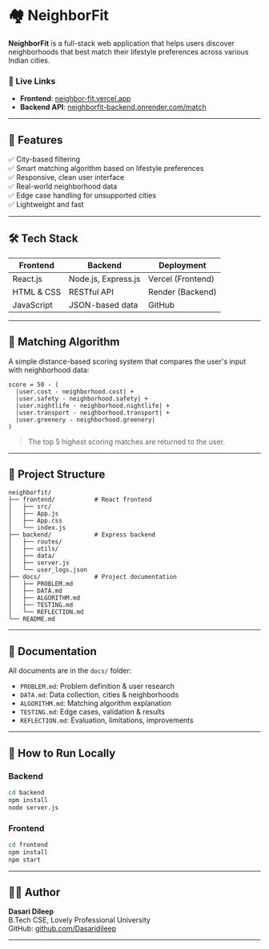 # 🏘️ NeighborFit

**NeighborFit** is a full-stack web application that helps users discover neighborhoods that best match their lifestyle preferences across various Indian cities.

### 🔗 Live Links
- **Frontend**: [neighbor-fit.vercel.app](https://neighbor-fit-flame.vercel.app)
- **Backend API**: [neighborfit-backend.onrender.com/match](https://neighborfit-backend.onrender.com/match)

---

## 📌 Features

✅ City-based filtering  
✅ Smart matching algorithm based on lifestyle preferences  
✅ Responsive, clean user interface  
✅ Real-world neighborhood data  
✅ Edge case handling for unsupported cities  
✅ Lightweight and fast

---

## 🛠️ Tech Stack

| Frontend        | Backend         | Deployment      |
|----------------|-----------------|-----------------|
| React.js        | Node.js, Express.js | Vercel (Frontend) |
| HTML & CSS      | RESTful API     | Render (Backend) |
| JavaScript      | JSON-based data | GitHub          |

---

## 🧠 Matching Algorithm

A simple distance-based scoring system that compares the user's input with neighborhood data:

```
score = 50 - (
  |user.cost - neighborhood.cost| +
  |user.safety - neighborhood.safety| +
  |user.nightlife - neighborhood.nightlife| +
  |user.transport - neighborhood.transport| +
  |user.greenery - neighborhood.greenery|
)
```

> The top 5 highest scoring matches are returned to the user.

---

## 📂 Project Structure

```
neighborfit/
├── frontend/           # React frontend
│   ├── src/
│   ├── App.js
│   ├── App.css
│   └── index.js
├── backend/            # Express backend
│   ├── routes/
│   ├── utils/
│   ├── data/
│   ├── server.js
│   └── user_logs.json
├── docs/               # Project documentation
│   ├── PROBLEM.md
│   ├── DATA.md
│   ├── ALGORITHM.md
│   ├── TESTING.md
│   └── REFLECTION.md
└── README.md
```

---

## 📄 Documentation

All documents are in the `docs/` folder:

- `PROBLEM.md`: Problem definition & user research
- `DATA.md`: Data collection, cities & neighborhoods
- `ALGORITHM.md`: Matching algorithm explanation
- `TESTING.md`: Edge cases, validation & results
- `REFLECTION.md`: Evaluation, limitations, improvements

---

## 🚀 How to Run Locally

### Backend
```bash
cd backend
npm install
node server.js
```

### Frontend
```bash
cd frontend
npm install
npm start
```

---

## 🙋‍♂️ Author

**Dasari Dileep**  
B.Tech CSE, Lovely Professional University  
GitHub: [github.com/Dasaridileep](https://github.com/Dasaridileep)

---

